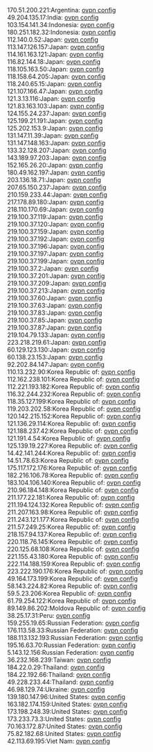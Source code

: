 170.51.200.221:Argentina: [ovpn config](vpn/170_51_200_221.ovpn)  
49.204.135.17:India: [ovpn config](vpn/49_204_135_17.ovpn)  
103.154.141.34:Indonesia: [ovpn config](vpn/103_154_141_34.ovpn)  
180.251.182.32:Indonesia: [ovpn config](vpn/180_251_182_32.ovpn)  
112.140.0.52:Japan: [ovpn config](vpn/112_140_0_52.ovpn)  
113.147.126.157:Japan: [ovpn config](vpn/113_147_126_157.ovpn)  
114.161.163.121:Japan: [ovpn config](vpn/114_161_163_121.ovpn)  
116.82.144.18:Japan: [ovpn config](vpn/116_82_144_18.ovpn)  
118.105.163.50:Japan: [ovpn config](vpn/118_105_163_50.ovpn)  
118.158.64.205:Japan: [ovpn config](vpn/118_158_64_205.ovpn)  
118.240.65.15:Japan: [ovpn config](vpn/118_240_65_15.ovpn)  
121.107.166.47:Japan: [ovpn config](vpn/121_107_166_47.ovpn)  
121.3.13.116:Japan: [ovpn config](vpn/121_3_13_116.ovpn)  
121.83.163.103:Japan: [ovpn config](vpn/121_83_163_103.ovpn)  
124.155.24.237:Japan: [ovpn config](vpn/124_155_24_237.ovpn)  
125.199.21.191:Japan: [ovpn config](vpn/125_199_21_191.ovpn)  
125.202.153.9:Japan: [ovpn config](vpn/125_202_153_9.ovpn)  
131.147.11.39:Japan: [ovpn config](vpn/131_147_11_39.ovpn)  
131.147.148.163:Japan: [ovpn config](vpn/131_147_148_163.ovpn)  
133.32.128.207:Japan: [ovpn config](vpn/133_32_128_207.ovpn)  
143.189.97.203:Japan: [ovpn config](vpn/143_189_97_203.ovpn)  
152.165.26.20:Japan: [ovpn config](vpn/152_165_26_20.ovpn)  
180.49.162.197:Japan: [ovpn config](vpn/180_49_162_197.ovpn)  
203.136.18.71:Japan: [ovpn config](vpn/203_136_18_71.ovpn)  
207.65.150.237:Japan: [ovpn config](vpn/207_65_150_237.ovpn)  
210.159.233.44:Japan: [ovpn config](vpn/210_159_233_44.ovpn)  
217.178.89.180:Japan: [ovpn config](vpn/217_178_89_180.ovpn)  
218.110.170.69:Japan: [ovpn config](vpn/218_110_170_69.ovpn)  
219.100.37.119:Japan: [ovpn config](vpn/219_100_37_119.ovpn)  
219.100.37.120:Japan: [ovpn config](vpn/219_100_37_120.ovpn)  
219.100.37.159:Japan: [ovpn config](vpn/219_100_37_159.ovpn)  
219.100.37.192:Japan: [ovpn config](vpn/219_100_37_192.ovpn)  
219.100.37.196:Japan: [ovpn config](vpn/219_100_37_196.ovpn)  
219.100.37.197:Japan: [ovpn config](vpn/219_100_37_197.ovpn)  
219.100.37.199:Japan: [ovpn config](vpn/219_100_37_199.ovpn)  
219.100.37.2:Japan: [ovpn config](vpn/219_100_37_2.ovpn)  
219.100.37.201:Japan: [ovpn config](vpn/219_100_37_201.ovpn)  
219.100.37.209:Japan: [ovpn config](vpn/219_100_37_209.ovpn)  
219.100.37.213:Japan: [ovpn config](vpn/219_100_37_213.ovpn)  
219.100.37.60:Japan: [ovpn config](vpn/219_100_37_60.ovpn)  
219.100.37.63:Japan: [ovpn config](vpn/219_100_37_63.ovpn)  
219.100.37.83:Japan: [ovpn config](vpn/219_100_37_83.ovpn)  
219.100.37.85:Japan: [ovpn config](vpn/219_100_37_85.ovpn)  
219.100.37.87:Japan: [ovpn config](vpn/219_100_37_87.ovpn)  
219.104.79.133:Japan: [ovpn config](vpn/219_104_79_133.ovpn)  
223.218.219.61:Japan: [ovpn config](vpn/223_218_219_61.ovpn)  
60.129.123.130:Japan: [ovpn config](vpn/60_129_123_130.ovpn)  
60.138.23.153:Japan: [ovpn config](vpn/60_138_23_153.ovpn)  
92.202.84.147:Japan: [ovpn config](vpn/92_202_84_147.ovpn)  
110.13.232.90:Korea Republic of: [ovpn config](vpn/110_13_232_90.ovpn)  
112.162.238.101:Korea Republic of: [ovpn config](vpn/112_162_238_101.ovpn)  
112.221.193.182:Korea Republic of: [ovpn config](vpn/112_221_193_182.ovpn)  
116.32.244.232:Korea Republic of: [ovpn config](vpn/116_32_244_232.ovpn)  
118.35.127.199:Korea Republic of: [ovpn config](vpn/118_35_127_199.ovpn)  
119.203.202.58:Korea Republic of: [ovpn config](vpn/119_203_202_58.ovpn)  
120.142.215.152:Korea Republic of: [ovpn config](vpn/120_142_215_152.ovpn)  
121.136.29.114:Korea Republic of: [ovpn config](vpn/121_136_29_114.ovpn)  
121.188.237.42:Korea Republic of: [ovpn config](vpn/121_188_237_42.ovpn)  
121.191.4.54:Korea Republic of: [ovpn config](vpn/121_191_4_54.ovpn)  
125.139.19.227:Korea Republic of: [ovpn config](vpn/125_139_19_227.ovpn)  
14.42.141.244:Korea Republic of: [ovpn config](vpn/14_42_141_244.ovpn)  
14.51.78.63:Korea Republic of: [ovpn config](vpn/14_51_78_63.ovpn)  
175.117.172.176:Korea Republic of: [ovpn config](vpn/175_117_172_176.ovpn)  
182.216.106.78:Korea Republic of: [ovpn config](vpn/182_216_106_78.ovpn)  
183.104.106.140:Korea Republic of: [ovpn config](vpn/183_104_106_140.ovpn)  
210.96.184.148:Korea Republic of: [ovpn config](vpn/210_96_184_148.ovpn)  
211.177.22.181:Korea Republic of: [ovpn config](vpn/211_177_22_181.ovpn)  
211.194.124.132:Korea Republic of: [ovpn config](vpn/211_194_124_132.ovpn)  
211.207.163.98:Korea Republic of: [ovpn config](vpn/211_207_163_98.ovpn)  
211.243.121.177:Korea Republic of: [ovpn config](vpn/211_243_121_177.ovpn)  
211.57.249.25:Korea Republic of: [ovpn config](vpn/211_57_249_25.ovpn)  
218.157.94.137:Korea Republic of: [ovpn config](vpn/218_157_94_137.ovpn)  
220.118.76.145:Korea Republic of: [ovpn config](vpn/220_118_76_145.ovpn)  
220.125.68.108:Korea Republic of: [ovpn config](vpn/220_125_68_108.ovpn)  
221.155.43.180:Korea Republic of: [ovpn config](vpn/221_155_43_180.ovpn)  
222.114.188.159:Korea Republic of: [ovpn config](vpn/222_114_188_159.ovpn)  
223.222.190.176:Korea Republic of: [ovpn config](vpn/223_222_190_176.ovpn)  
49.164.173.199:Korea Republic of: [ovpn config](vpn/49_164_173_199.ovpn)  
58.143.224.82:Korea Republic of: [ovpn config](vpn/58_143_224_82.ovpn)  
59.5.23.206:Korea Republic of: [ovpn config](vpn/59_5_23_206.ovpn)  
61.79.254.122:Korea Republic of: [ovpn config](vpn/61_79_254_122.ovpn)  
89.149.86.202:Moldova Republic of: [ovpn config](vpn/89_149_86_202.ovpn)  
38.25.17.31:Peru: [ovpn config](vpn/38_25_17_31.ovpn)  
159.255.19.65:Russian Federation: [ovpn config](vpn/159_255_19_65.ovpn)  
176.113.58.33:Russian Federation: [ovpn config](vpn/176_113_58_33.ovpn)  
188.113.132.193:Russian Federation: [ovpn config](vpn/188_113_132_193.ovpn)  
195.16.63.70:Russian Federation: [ovpn config](vpn/195_16_63_70.ovpn)  
5.143.12.156:Russian Federation: [ovpn config](vpn/5_143_12_156.ovpn)  
36.232.168.239:Taiwan: [ovpn config](vpn/36_232_168_239.ovpn)  
184.22.0.29:Thailand: [ovpn config](vpn/184_22_0_29.ovpn)  
184.22.192.66:Thailand: [ovpn config](vpn/184_22_192_66.ovpn)  
49.228.233.44:Thailand: [ovpn config](vpn/49_228_233_44.ovpn)  
46.98.129.74:Ukraine: [ovpn config](vpn/46_98_129_74.ovpn)  
139.180.147.96:United States: [ovpn config](vpn/139_180_147_96.ovpn)  
163.182.174.159:United States: [ovpn config](vpn/163_182_174_159.ovpn)  
173.198.248.39:United States: [ovpn config](vpn/173_198_248_39.ovpn)  
173.233.73.3:United States: [ovpn config](vpn/173_233_73_3.ovpn)  
70.163.172.87:United States: [ovpn config](vpn/70_163_172_87.ovpn)  
75.82.182.68:United States: [ovpn config](vpn/75_82_182_68.ovpn)  
42.113.69.195:Viet Nam: [ovpn config](vpn/42_113_69_195.ovpn)  
